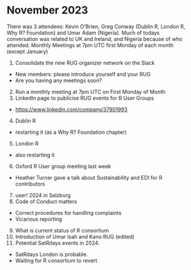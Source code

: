 November 2023
=========================================
There was 3 attendees: Kevin O'Brien, Greg Conway (Dublin R, London R, Why R? Foundation) and Umar Adam (Nigeria). 
Much of todays conversation was related to UK and Ireland, and Nigeria because of who attended.
Monthly Meetings at 7pm UTC first Monday of each month (except January)

1. Consolidate the new RUG organizer network on the Slack
 - New members: please introduce yourself and your RUG
 - Are you having any meetings soon?
2. Run a monthly meeting at 7pm UTC on First Monday of Month
3. LinkedIn page to publicise RUG events for R User Groups
 - https://www.linkedin.com/company/37901993
4. Dublin R
  - restarting it (as a Why R? Foundation chapter)
5. London R
  - also restarting it
6. Oxford R User group meeting last week
 - Heather Turner gave a talk about Sustainability and EDI for R contributors
7. user! 2024 in Salzburg
8. Code of Conduct matters
 - Correct procedures for handling complaints
 - Vicarious reporting
9. What is current status of R consortium
10. Introduction of Umar Isah and Kano RUG (edited) 
11. Potential SatRdays events in 2024.
 - SatRdays London is probable.
 - Waiting for R consortium to revert
